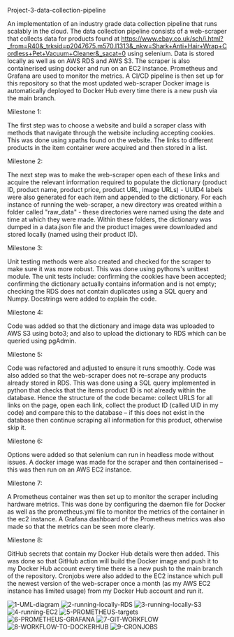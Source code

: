 Project-3-data-collection-pipeline

An implementation of an industry grade data collection pipeline that runs scalably in the cloud. The data collection pipeline consists of a web-scraper that collects data for products found at https://www.ebay.co.uk/sch/i.html?_from=R40&_trksid=p2047675.m570.l1313&_nkw=Shark+Anti+Hair+Wrap+Cordless+Pet+Vacuum+Cleaner&_sacat=0 using selenium. Data is stored locally as well as on AWS RDS and AWS S3. The scraper is also containerised using docker and run on an EC2 instance. Prometheus and Grafana are used to monitor the metrics. A CI/CD pipeline is then set up for this repository so that the most updated web-scraper Docker image is automatically deployed to Docker Hub every time there is a new push via the main branch.

Milestone 1:

The first step was to choose a website and build a scraper class with methods that navigate through the website including accepting cookies. This was done using xpaths found on the website. The links to different products in the item container were acquired and then stored in a list.

Milestone 2:

The next step was to make the web-scraper open each of these links and acquire the relevant information required to populate the dictionary (product ID, product name, product price, product URL, image URLs) - UUID4 labels were also generated for each item and appended to the dictionary. For each instance of running the web-scraper, a new directory was created within a folder called "raw_data" - these directories were named using the date and time at which they were made. Within these folders, the dictionary was dumped in a data.json file and the product images were downloaded and stored locally (named using their product ID).

Milestone 3:

Unit testing methods were also created and checked for the scraper to make sure it was more robust. This was done using pythons's unittest module. The unit tests include: confirming the cookies have been accepted; confirming the dictionary actually contains information and is not empty; checking the RDS does not contain duplicates using a SQL query and Numpy. Docstrings were added to explain the code.

Milestone 4:

Code was added so that the dictionary and image data was uploaded to AWS S3 using boto3; and also to upload the dictionary to RDS which can be queried using pgAdmin.

Milestone 5:

Code was refactored and adjusted to ensure it runs smoothly. Code was also added so that the web-scraper does not re-scrape any products already stored in RDS. This was done using a SQL query implemented in python that checks that the items product ID is not already within the database. Hence the structure of the code became: collect URLS for all links on the page, open each link, collect the product ID (called UID in my code) and compare this to the database – if this does not exist in the database then continue scraping all information for this product, otherwise skip it.

Milestone 6:

Options were added so that selenium can run in headless mode without issues. A docker image was made for the scraper and then containerised – this was then run on an AWS EC2 instance.

Milestone 7:

A Prometheus container was then set up to monitor the scraper including hardware metrics. This was done by configuring the daemon file for Docker as well as the prometheus.yml file to monitor the metrics of the container in the ec2 instance. A Grafana dashboard of the Prometheus metrics was also made so that the metrics can be seen more clearly.

Milestone 8:

GitHub secrets that contain my Docker Hub details were then added. This was done so that GitHub action will build the Docker image and push it to my Docker Hub account every time there is a new push to the main branch of the repository. Cronjobs were also added to the EC2 instance which pull the newest version of the web-scraper once a month (as my AWS EC2 instance has limited usage) from my Docker Hub account and run it.


![1-UML-diagram](https://user-images.githubusercontent.com/97900542/169419494-0c3ab631-505f-46c9-b69c-76db33c6ff7c.png)
![2-running-locally-RDS](https://user-images.githubusercontent.com/97900542/169419508-eacea046-b48e-45bf-9b85-41076e26e65d.png)
![3-running-locally-S3](https://user-images.githubusercontent.com/97900542/169419518-a7de32aa-9c29-41d1-b5bd-4a6d70f02788.png)
![4-running-EC2](https://user-images.githubusercontent.com/97900542/169419530-1d3caf38-e8f4-4dce-b2bd-65d5a1d606d4.png)
![5-PROMETHEUS-targets](https://user-images.githubusercontent.com/97900542/169419531-20ea1a2f-b87f-46fb-9ba1-e721d41e7f5c.png)
![6-PROMETHEUS-GRAFANA](https://user-images.githubusercontent.com/97900542/169419532-f834cbeb-5bd8-4734-83f4-5d89ccf93253.png)
![7-GIT-WORKFLOW](https://user-images.githubusercontent.com/97900542/169419533-74ba4012-96b2-4656-b7c1-cbd862a228b5.png)
![8-WORKFLOW-TO-DOCKERHUB](https://user-images.githubusercontent.com/97900542/169419534-64b2d617-8241-48a5-9003-c086d70c32f6.png)
![9-CRONJOBS](https://user-images.githubusercontent.com/97900542/169419556-76dd02f7-0333-484a-823d-dc8996c4a7aa.png)
